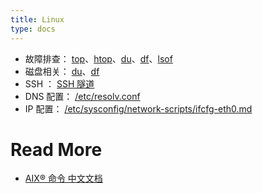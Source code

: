 ```yaml
---
title: Linux
type: docs
---
```




- 故障排查： [top](command/top.md)、[htop](command/htop.md)、[du](command/du.md)、[df](command/df.md)、[lsof](command/lsof.md)
- 磁盘相关： [du](command/du.md)、[df](command/df.md)
- SSH ： [SSH 隧道](command/network/ssh/turnnel.md)
- DNS 配置： [/etc/resolv.conf](etc/resolv.conf.md)
- IP 配置： [/etc/sysconfig/network-scripts/ifcfg-eth0.md](etc/sysconfig/network-scripts/ifcfg-eth0.md)

# Read More

- [AIX® 命令 中文文档](https://www.ibm.com/support/knowledgecenter/zh/ssw_aix_72/com.ibm.aix.cmds.navigation/alphabeticallistofcommands.htm)